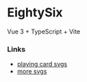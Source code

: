 # EightySix

Vue 3 + TypeScript + Vite

### Links

- [playing card svgs](https://tekeye.uk/playing_cards/svg-playing-cards)
- [more svgs](https://www.me.uk/cards/)
